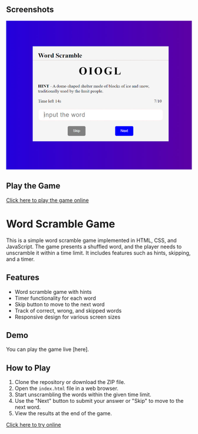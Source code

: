 ## Screenshots

![Scramble Game](images/ScrambleGame.jpg)

## Play the Game

[Click here to play the game online](https://narekhar666.github.io/ScrambleGame/)

# Word Scramble Game

This is a simple word scramble game implemented in HTML, CSS, and JavaScript. The game presents a shuffled word, and the player needs to unscramble it within a time limit. It includes features such as hints, skipping, and a timer.

## Features

- Word scramble game with hints
- Timer functionality for each word
- Skip button to move to the next word
- Track of correct, wrong, and skipped words
- Responsive design for various screen sizes

## Demo

You can play the game live [here].

## How to Play

1. Clone the repository or download the ZIP file.
2. Open the `index.html` file in a web browser.
3. Start unscrambling the words within the given time limit.
4. Use the "Next" button to submit your answer or "Skip" to move to the next word.
5. View the results at the end of the game.



[Click here to try online](https://narekhar666.github.io/ScrambleGame/)


